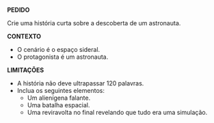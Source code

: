 __PEDIDO__

Crie uma história curta sobre a descoberta de um astronauta.

__CONTEXTO__

- O cenário é o espaço sideral.
- O protagonista é um astronauta.

__LIMITAÇÕES__

- A história não deve ultrapassar 120 palavras.
- Inclua os seguintes elementos:
  - Um alienígena falante.
  - Uma batalha espacial.
  - Uma reviravolta no final revelando que tudo era uma simulação.
